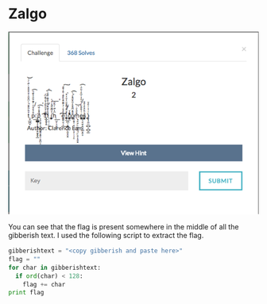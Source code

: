 # Zalgo

![](Zalgo.png)

You can see that the flag is present somewhere in the middle of all the gibberish text.
I used the following script to extract the flag.

```python
gibberishtext = "<copy gibberish and paste here>"
flag = ""
for char in gibberishtext:
  if ord(char) < 128:
    flag += char
print flag
```
